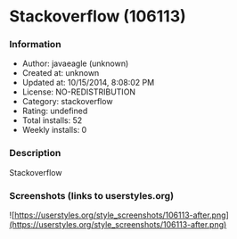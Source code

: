 # Stackoverflow (106113)

### Information
- Author: javaeagle (unknown)
- Created at: unknown
- Updated at: 10/15/2014, 8:08:02 PM
- License: NO-REDISTRIBUTION
- Category: stackoverflow
- Rating: undefined
- Total installs: 52
- Weekly installs: 0


### Description
Stackoverflow


### Screenshots (links to userstyles.org)
![https://userstyles.org/style_screenshots/106113-after.png](https://userstyles.org/style_screenshots/106113-after.png)



